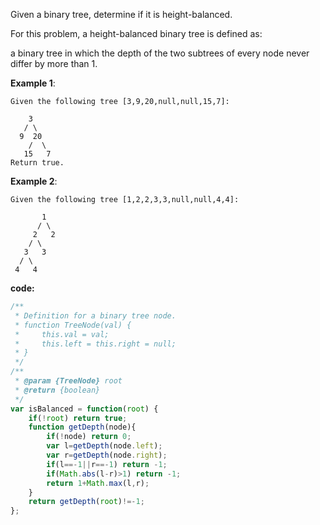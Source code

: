 ﻿Given a binary tree, determine if it is height-balanced.

For this problem, a height-balanced binary tree is defined as:

a binary tree in which the depth of the two subtrees of every node never differ by more than 1.

**Example 1**:
```
Given the following tree [3,9,20,null,null,15,7]:

    3
   / \
  9  20
    /  \
   15   7
Return true.
```

**Example 2**:
```
Given the following tree [1,2,2,3,3,null,null,4,4]:

       1
      / \
     2   2
    / \
   3   3
  / \
 4   4
```

**code:**

```js
/**
 * Definition for a binary tree node.
 * function TreeNode(val) {
 *     this.val = val;
 *     this.left = this.right = null;
 * }
 */
/**
 * @param {TreeNode} root
 * @return {boolean}
 */
var isBalanced = function(root) {
    if(!root) return true;
    function getDepth(node){
        if(!node) return 0;
        var l=getDepth(node.left);
        var r=getDepth(node.right);
        if(l==-1||r==-1) return -1;
        if(Math.abs(l-r)>1) return -1;
        return 1+Math.max(l,r); 
    }
    return getDepth(root)!=-1;
};


```